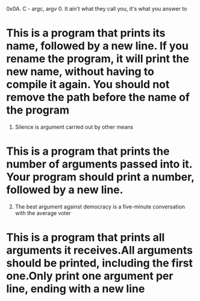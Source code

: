 0x0A. C - argc, argv
0. It ain't what they call you, it's what you answer to
# This is a program that prints its name, followed by a new line. If you rename the program, it will print the new name, without having to compile it again. You should not remove the path before the name of the program
1. Silence is argument carried out by other means
# This is a program that prints the number of arguments passed into it. Your program should print a number, followed by a new line.
2. The best argument against democracy is a five-minute conversation with the average voter
# This is a program that prints all arguments it receives.All arguments should be printed, including the first one.Only print one argument per line, ending with a new line
